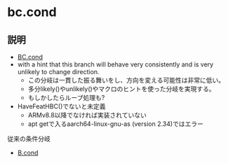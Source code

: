 # bc.cond

## 説明
- [BC.cond](https://developer.arm.com/documentation/ddi0596/2021-09/Base-Instructions/BC-cond--Branch-Consistent-conditionally-)
- with a hint that this branch will behave very consistently and is very unlikely to change direction.
  - この分岐は一貫した振る舞いをし、方向を変える可能性は非常に低い。
  - 多分likely()やunlikely()やマクロのヒントを使った分岐を実現する。
  - もしかしたらループ処理も?
- HaveFeatHBC()でないと未定義
  - ARMv8.8以降でなければ実装されていない
  - apt getで入るaarch64-linux-gnu-as (version 2.34)ではエラー

従来の条件分岐
- [B.cond](https://developer.arm.com/documentation/ddi0596/2021-09/Base-Instructions/B-cond--Branch-conditionally-)

